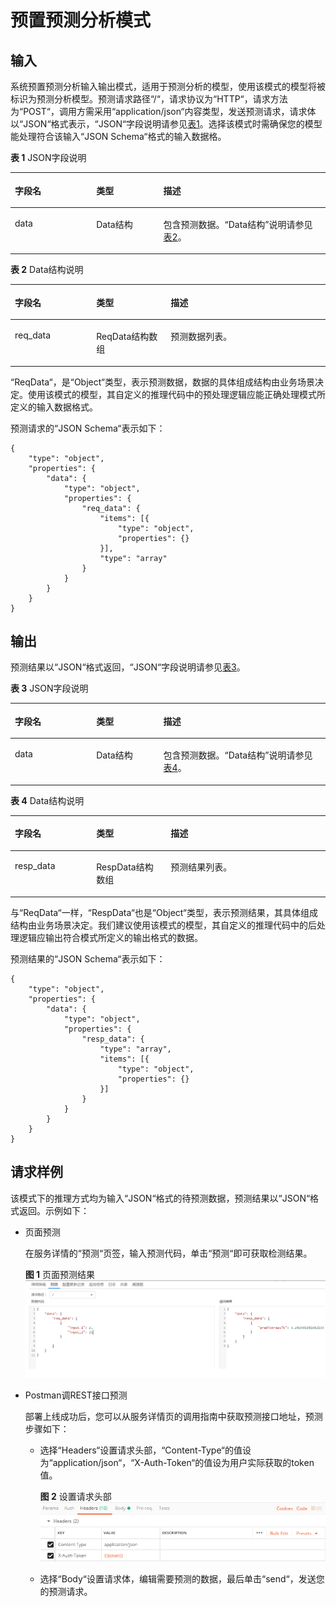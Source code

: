 # 预置预测分析模式<a name="modelarts_23_0102"></a>

## 输入<a name="section1172594215425"></a>

系统预置预测分析输入输出模式，适用于预测分析的模型，使用该模式的模型将被标识为预测分析模型。预测请求路径“/“，请求协议为“HTTP“，请求方法为“POST“，调用方需采用“application/json“内容类型，发送预测请求，请求体以“JSON“格式表示，“JSON“字段说明请参见[表1](#table101531747125712)。选择该模式时需确保您的模型能处理符合该输入“JSON Schema“格式的输入数据格。

**表 1**  JSON字段说明

<a name="table101531747125712"></a>
<table><thead align="left"><tr id="row1015314475579"><th class="cellrowborder" valign="top" width="25.842584258425845%" id="mcps1.2.4.1.1"><p id="p1415494795715"><a name="p1415494795715"></a><a name="p1415494795715"></a>字段名</p>
</th>
<th class="cellrowborder" valign="top" width="21.3021302130213%" id="mcps1.2.4.1.2"><p id="p18154124711577"><a name="p18154124711577"></a><a name="p18154124711577"></a>类型</p>
</th>
<th class="cellrowborder" valign="top" width="52.855285528552855%" id="mcps1.2.4.1.3"><p id="p17154114755714"><a name="p17154114755714"></a><a name="p17154114755714"></a>描述</p>
</th>
</tr>
</thead>
<tbody><tr id="row61541247175711"><td class="cellrowborder" valign="top" width="25.842584258425845%" headers="mcps1.2.4.1.1 "><p id="p115434715573"><a name="p115434715573"></a><a name="p115434715573"></a>data</p>
</td>
<td class="cellrowborder" valign="top" width="21.3021302130213%" headers="mcps1.2.4.1.2 "><p id="p715417479575"><a name="p715417479575"></a><a name="p715417479575"></a>Data结构</p>
</td>
<td class="cellrowborder" valign="top" width="52.855285528552855%" headers="mcps1.2.4.1.3 "><p id="p115414715573"><a name="p115414715573"></a><a name="p115414715573"></a>包含预测数据。<span class="parmname" id="parmname2019884494312"><a name="parmname2019884494312"></a><a name="parmname2019884494312"></a>“Data结构”</span>说明请参见<a href="#table159187574436">表2</a>。</p>
</td>
</tr>
</tbody>
</table>

**表 2**  Data结构说明

<a name="table159187574436"></a>
<table><thead align="left"><tr id="row392214578437"><th class="cellrowborder" valign="top" width="25.842584258425845%" id="mcps1.2.4.1.1"><p id="p7922185744312"><a name="p7922185744312"></a><a name="p7922185744312"></a>字段名</p>
</th>
<th class="cellrowborder" valign="top" width="23.632363236323634%" id="mcps1.2.4.1.2"><p id="p1292235711439"><a name="p1292235711439"></a><a name="p1292235711439"></a>类型</p>
</th>
<th class="cellrowborder" valign="top" width="50.52505250525052%" id="mcps1.2.4.1.3"><p id="p10922105719438"><a name="p10922105719438"></a><a name="p10922105719438"></a>描述</p>
</th>
</tr>
</thead>
<tbody><tr id="row492265711438"><td class="cellrowborder" valign="top" width="25.842584258425845%" headers="mcps1.2.4.1.1 "><p id="p63851610164419"><a name="p63851610164419"></a><a name="p63851610164419"></a>req_data</p>
</td>
<td class="cellrowborder" valign="top" width="23.632363236323634%" headers="mcps1.2.4.1.2 "><p id="p2385210184412"><a name="p2385210184412"></a><a name="p2385210184412"></a>ReqData结构数组</p>
</td>
<td class="cellrowborder" valign="top" width="50.52505250525052%" headers="mcps1.2.4.1.3 "><p id="p6385910184416"><a name="p6385910184416"></a><a name="p6385910184416"></a>预测数据列表。</p>
</td>
</tr>
</tbody>
</table>

“ReqData“，是“Object“类型，表示预测数据，数据的具体组成结构由业务场景决定。使用该模式的模型，其自定义的推理代码中的预处理逻辑应能正确处理模式所定义的输入数据格式。

预测请求的“JSON Schema“表示如下：

```
{
	"type": "object",
	"properties": {
		"data": {
			"type": "object",
			"properties": {
				"req_data": {
					"items": [{
						"type": "object",
						"properties": {}
					}],
					"type": "array"
				}
			}
		}
	}
}
```

## 输出<a name="section54355451423"></a>

预测结果以“JSON“格式返回，“JSON“字段说明请参见[表3](#table49621346461)。

**表 3**  JSON字段说明

<a name="table49621346461"></a>
<table><thead align="left"><tr id="row0962123415461"><th class="cellrowborder" valign="top" width="25.842584258425845%" id="mcps1.2.4.1.1"><p id="p6962334114617"><a name="p6962334114617"></a><a name="p6962334114617"></a>字段名</p>
</th>
<th class="cellrowborder" valign="top" width="21.3021302130213%" id="mcps1.2.4.1.2"><p id="p49631434194610"><a name="p49631434194610"></a><a name="p49631434194610"></a>类型</p>
</th>
<th class="cellrowborder" valign="top" width="52.855285528552855%" id="mcps1.2.4.1.3"><p id="p896314349461"><a name="p896314349461"></a><a name="p896314349461"></a>描述</p>
</th>
</tr>
</thead>
<tbody><tr id="row59631534124618"><td class="cellrowborder" valign="top" width="25.842584258425845%" headers="mcps1.2.4.1.1 "><p id="p109631134184616"><a name="p109631134184616"></a><a name="p109631134184616"></a>data</p>
</td>
<td class="cellrowborder" valign="top" width="21.3021302130213%" headers="mcps1.2.4.1.2 "><p id="p396313418460"><a name="p396313418460"></a><a name="p396313418460"></a>Data结构</p>
</td>
<td class="cellrowborder" valign="top" width="52.855285528552855%" headers="mcps1.2.4.1.3 "><p id="p6963203444613"><a name="p6963203444613"></a><a name="p6963203444613"></a>包含预测数据。<span class="parmname" id="parmname15963153474616"><a name="parmname15963153474616"></a><a name="parmname15963153474616"></a>“Data结构”</span>说明请参见<a href="#table196311344469">表4</a>。</p>
</td>
</tr>
</tbody>
</table>

**表 4**  Data结构说明

<a name="table196311344469"></a>
<table><thead align="left"><tr id="row696419345466"><th class="cellrowborder" valign="top" width="25.842584258425845%" id="mcps1.2.4.1.1"><p id="p1996411349461"><a name="p1996411349461"></a><a name="p1996411349461"></a>字段名</p>
</th>
<th class="cellrowborder" valign="top" width="23.632363236323634%" id="mcps1.2.4.1.2"><p id="p196415344461"><a name="p196415344461"></a><a name="p196415344461"></a>类型</p>
</th>
<th class="cellrowborder" valign="top" width="50.52505250525052%" id="mcps1.2.4.1.3"><p id="p496483414610"><a name="p496483414610"></a><a name="p496483414610"></a>描述</p>
</th>
</tr>
</thead>
<tbody><tr id="row1196413419467"><td class="cellrowborder" valign="top" width="25.842584258425845%" headers="mcps1.2.4.1.1 "><p id="p65163384710"><a name="p65163384710"></a><a name="p65163384710"></a>resp_data</p>
</td>
<td class="cellrowborder" valign="top" width="23.632363236323634%" headers="mcps1.2.4.1.2 "><p id="p9593316476"><a name="p9593316476"></a><a name="p9593316476"></a>RespData结构数组</p>
</td>
<td class="cellrowborder" valign="top" width="50.52505250525052%" headers="mcps1.2.4.1.3 "><p id="p195163394719"><a name="p195163394719"></a><a name="p195163394719"></a>预测结果列表。</p>
</td>
</tr>
</tbody>
</table>

与“ReqData“一样，“RespData“也是“Object“类型，表示预测结果，其具体组成结构由业务场景决定。我们建议使用该模式的模型，其自定义的推理代码中的后处理逻辑应输出符合模式所定义的输出格式的数据。

预测结果的“JSON Schema“表示如下：

```
{
	"type": "object",
	"properties": {
		"data": {
			"type": "object",
			"properties": {
				"resp_data": {
					"type": "array",
					"items": [{
						"type": "object",
						"properties": {}
					}]
				}
			}
		}
	}
}
```

## 请求样例<a name="section1459434854217"></a>

该模式下的推理方式均为输入“JSON“格式的待预测数据，预测结果以“JSON“格式返回。示例如下：

-   页面预测

    在服务详情的“预测“页签，输入预测代码，单击“预测“即可获取检测结果。

    **图 1**  页面预测结果<a name="fig54791342154914"></a>  
    ![](figures/页面预测结果.png "页面预测结果")

-   Postman调REST接口预测

    部署上线成功后，您可以从服务详情页的调用指南中获取预测接口地址，预测步骤如下：

    -   选择“Headers“设置请求头部，“Content-Type“的值设为“application/json“，“X-Auth-Token“的值设为用户实际获取的token值。

        **图 2**  设置请求头部<a name="fig1238581875417"></a>  
        ![](figures/设置请求头部-27.png "设置请求头部-27")

    -   选择“Body“设置请求体，编辑需要预测的数据，最后单击“send“，发送您的预测请求。



